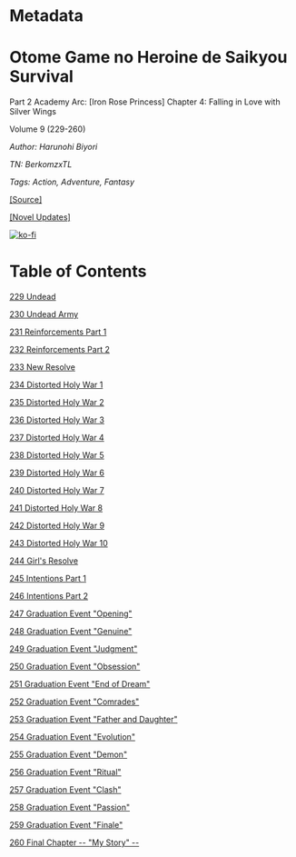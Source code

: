 # Metadata

# Otome Game no Heroine de Saikyou Survival  
  
Part 2 Academy Arc: \[Iron Rose Princess\] Chapter 4: Falling in Love with Silver Wings  
  
Volume 9 (229-260)

_Author:_   _Harunohi Biyori_

_TN: BerkomzxTL_

_Tags: Action, Adventure, Fantasy_

[\[Source\]](https://ncode.syosetu.com/n1391fj/)

[\[Novel Updates\]](https://www.novelupdates.com/series/otome-game-no-heroine-de-saikyou-survival-wn/)


[![ko-fi](https://ko-fi.com/img/githubbutton_sm.svg)](https://ko-fi.com/I2I117SQUE)



# Table of Contents

[229 Undead](./chapters/section_0001.md)

[230 Undead Army](./chapters/section_0002.md)

[231 Reinforcements Part 1](./chapters/section_0003.md)

[232 Reinforcements Part 2](./chapters/section_0004.md)

[233 New Resolve](./chapters/section_0005.md)

[234 Distorted Holy War 1](./chapters/section_0006.md)

[235 Distorted Holy War 2](./chapters/section_0007.md)

[236 Distorted Holy War 3](./chapters/section_0008.md)

[237 Distorted Holy War 4](./chapters/section_0009.md)

[238 Distorted Holy War 5](./chapters/section_0010.md)

[239 Distorted Holy War 6](./chapters/section_0011.md)

[240 Distorted Holy War 7](./chapters/section_0012.md)

[241 Distorted Holy War 8](./chapters/section_0013.md)

[242 Distorted Holy War 9](./chapters/section_0014.md)

[243 Distorted Holy War 10](./chapters/section_0015.md)

[244 Girl's Resolve](./chapters/section_0016.md)

[245 Intentions Part 1](./chapters/section_0017.md)

[246 Intentions Part 2](./chapters/section_0018.md)

[247 Graduation Event "Opening"](./chapters/section_0019.md)

[248 Graduation Event "Genuine"](./chapters/section_0020.md)

[249 Graduation Event "Judgment"](./chapters/section_0021.md)

[250 Graduation Event "Obsession"](./chapters/section_0022.md)

[251 Graduation Event "End of Dream"](./chapters/section_0023.md)

[252 Graduation Event "Comrades"](./chapters/section_0024.md)

[253 Graduation Event "Father and Daughter"](./chapters/section_0025.md)

[254 Graduation Event "Evolution"](./chapters/section_0026.md)

[255 Graduation Event "Demon"](./chapters/section_0027.md)

[256 Graduation Event "Ritual"](./chapters/section_0028.md)

[257 Graduation Event "Clash"](./chapters/section_0029.md)

[258 Graduation Event "Passion"](./chapters/section_0030.md)

[259 Graduation Event "Finale"](./chapters/section_0031.md)

[260 Final Chapter -- "My Story" --](./chapters/section_0032.md)